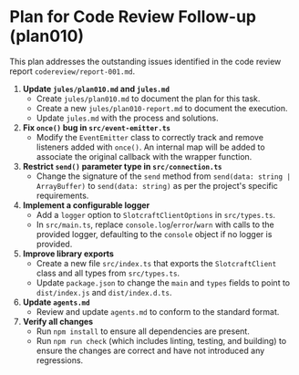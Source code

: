 # Plan for Code Review Follow-up (plan010)

This plan addresses the outstanding issues identified in the code review report `codereview/report-001.md`.

1.  **Update `jules/plan010.md` and `jules.md`**
    - Create `jules/plan010.md` to document the plan for this task.
    - Create a new `jules/plan010-report.md` to document the execution.
    - Update `jules.md` with the process and solutions.
2.  **Fix `once()` bug in `src/event-emitter.ts`**
    - Modify the `EventEmitter` class to correctly track and remove listeners added with `once()`. An internal map will be added to associate the original callback with the wrapper function.
3.  **Restrict `send()` parameter type in `src/connection.ts`**
    - Change the signature of the `send` method from `send(data: string | ArrayBuffer)` to `send(data: string)` as per the project's specific requirements.
4.  **Implement a configurable logger**
    - Add a `logger` option to `SlotcraftClientOptions` in `src/types.ts`.
    - In `src/main.ts`, replace `console.log`/`error`/`warn` with calls to the provided logger, defaulting to the `console` object if no logger is provided.
5.  **Improve library exports**
    - Create a new file `src/index.ts` that exports the `SlotcraftClient` class and all types from `src/types.ts`.
    - Update `package.json` to change the `main` and `types` fields to point to `dist/index.js` and `dist/index.d.ts`.
6.  **Update `agents.md`**
    - Review and update `agents.md` to conform to the standard format.
7.  **Verify all changes**
    - Run `npm install` to ensure all dependencies are present.
    - Run `npm run check` (which includes linting, testing, and building) to ensure the changes are correct and have not introduced any regressions.
